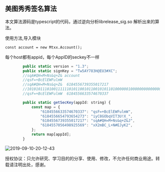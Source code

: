 ## 美图秀秀签名算法

本文算法源码是typescript的代码，通过逆向分析librelease_sig.so 解析出来的算法。


使用方法,导入模块
```
const account = new Mtxx.Account();

```


每个host都有appid，每个AppID的seckey不一样
``` javascript
        public static version = "1.3";
        public static signKey = "Tw5AY783H@EU3#XC";
        //sqA#QH=M+Ns&q+Z& account
        //qsF=+BcElEWFulmW
        //sqA#QH=M+Ns&q+Z&  6184556739355017217
        //101010111010011111101011001011001010110100000010000000000000000
        //qsF=+BcElEWFulmW  6184556633574670337

        public static getSecKey(appId: string) {
            const map = {
                "6184556633574670337": "qsF=+BcElEWFulmW",
                "6184556654793654273": "iyC8GObqVIT3U!X_",
                "6184556739355017217": "sqA#QH=M+Ns&q+Z&J",
                "6184557056498925569": "xX2mBC_L+N#EJyK2",
            };
            return map[appId];
        }

```

![2019-09-10-20-12-43](https://blog-oeynet-com.oss-cn-chengdu.aliyuncs.com/ae4002b3234cd530c754cac838c3d101.png)



授权协议：只允许研究、学习目的的分享、使用、修改，不允许任何商业用途。转载请注明出处，感谢。
